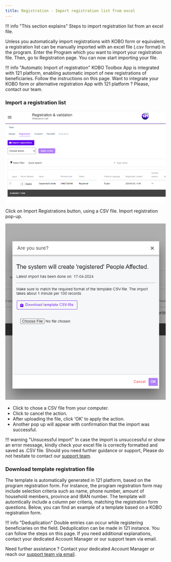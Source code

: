```yaml
---
title: Registration - Import registration list from excel
---
```


!!! info "This section explains"
    Steps to import registration list from an excel file.
    

Unless you automatically import registrations with KOBO form or equivalent, a registration list can be manually imported with an excel file (.csv format) in the program. 
Enter the Program which you want to import your registration file. Then, go to Registration page. You can now start importing your file.

!!! info "Automatic Import of registration"
    KOBO Toolbox App is integrated with 121 platform, enabling automatic import of new registrations of beneficiaries. Follow the instructions on this page.
    Want to integrate your KOBO form or alternative registration App with 121 platform ? Please, contact our team.

### **Import a registration list**

![Import Registration button](../assets/img/RegistrationImportFile.png)

Click on Import Registrations button, using a CSV file.​
Import registration pop-up.

![Import Registration pop-up](../assets/img/RegistrationImportFileCSVBox.png)

- Click to chose a CSV file from your computer.
- Click to cancel the action.
- After uploading the file, click ‘OK’ to apply the action. 
- Another pop up will appear with confirmation that the import was successful.

!!! warning "Unsucessful import"
    In case the import is unsuccessful or show an error message, kindly check your excel file is correctly formatted and saved as .CSV file.
    Should you need further guidance or support, Please do not hesitate to contact our <a href="mailto:support@121.global">support team</a>.

### **Download template registration file**

The template is automatically generated in 121 platform, based on the program registration form.
For instance, the program registration form may include selection criteria such as name, phone number, amount of household members, province and IBAN number. The template will automtically include a column per criteria, matching the registration form questions. Below, you can find an example of a template based on a KOBO registration form.

<!-- INCLUDE 2 PICTURES MATCHING 5 CRITERIA + COLUMNS -->


!!! info "Deduplication"
    Double entries can occur while registering beneficiaries on the field. Deduplication can be made in 121 instance. You can follow the steps on this page. 
    If you need additional explanations, contact your dedicated Account Manager or our support team via email.


Need further assistance ? Contact your dedicated Account Manager or reach our <a href="mailto:support@121.global">support team via email</a>.